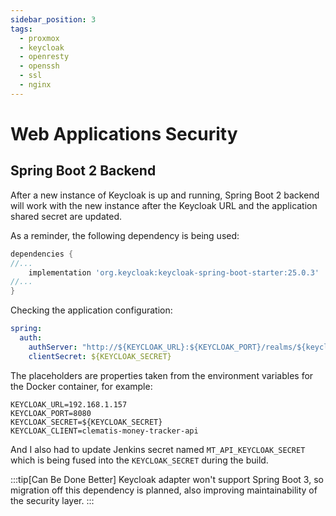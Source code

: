 ```yaml
---
sidebar_position: 3
tags:
  - proxmox
  - keycloak
  - openresty
  - openssh
  - ssl
  - nginx
---
```


# Web Applications Security


## Spring Boot 2 Backend  

After a new instance of Keycloak is up and running, Spring Boot 2 backend will work with the new instance after 
the Keycloak URL and the application shared secret are updated.

As a reminder, the following dependency is being used:

````groovy title="build.gradle"
dependencies {
//...
    implementation 'org.keycloak:keycloak-spring-boot-starter:25.0.3'
//...    
}
````

Checking the application configuration:

````yaml title="src/main/resources/application.yml"
spring:
  auth:
    authServer: "http://${KEYCLOAK_URL}:${KEYCLOAK_PORT}/realms/${keycloak.realm}/protocol/openid-connect"
    clientSecret: ${KEYCLOAK_SECRET}
````
The placeholders are properties taken from the environment variables for the Docker container, for example:
````
KEYCLOAK_URL=192.168.1.157
KEYCLOAK_PORT=8080
KEYCLOAK_SECRET=${KEYCLOAK_SECRET}
KEYCLOAK_CLIENT=clematis-money-tracker-api
````

And I also had to update Jenkins secret named ```MT_API_KEYCLOAK_SECRET``` which is being fused into the ```KEYCLOAK_SECRET``` 
during the build.

:::tip[Can Be Done Better]
Keycloak adapter won't support Spring Boot 3, so migration off this dependency is planned, also improving 
maintainability of the security layer.
:::

